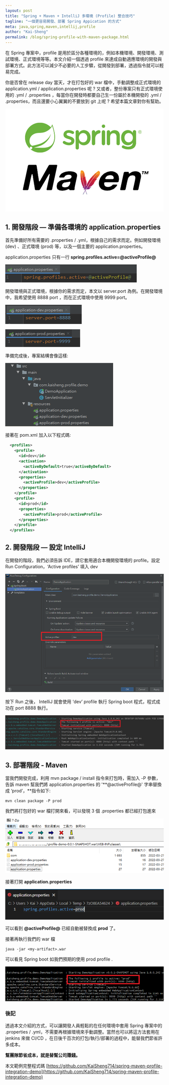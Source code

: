 ```yaml
---
layout: post
title: "Spring + Maven + IntelliJ 多環境 (Profile) 整合技巧"
tagline: "一個更容易開發、部署 Spring Appication 的方式"
meta: java,spring,maven,intellij,profile
author: "Kai-Sheng"
permalink: /blog/spring-profile-with-maven-package.html
---
```


在 Spring 專案中，profile 是用於區分各種環境的，例如本機環境、開發環境、測試環境、正式環境等等。本文介紹一個透過 profile 來達成自動適應環境的開發與部署方式。此方法可以減少不必要的人工步驟，從開發到部署，透過指令就可以輕易完成。

你是否曾在 release day 當天，才在打包好的 war 檔中，手動調整成正式環境的 application.yml / application.properties 呢 ?
又或者，整份專案只有正式環境使用的 .yml / .properties ，每當你在開發時都要自己生一份屬於本機開發的 .yml / .properties，而且還要小心翼翼的不要放到 git 上呢 ?
希望本篇文章對你有幫助。


![Spring + Maven + IntelliJ profile integration 多環境 (Profile) 整合技巧](/assets/image/spring-maven-index.png?size=medium)

## **1. 開發階段 — 準備各環境的 application.properties**

首先準備好所有需要的 .properties / .yml，根據自己的需求而定。例如開發環境 (dev) 、正式環境 (prod) 等，以及一個主要的 application.properties。

application.properties 只有一行 **spring.profiles.active=@activeProfile@**

![Spring + Maven + IntelliJ profile integration 多環境 (Profile) 整合技巧](/assets/image/spring-maven-properties.png)

開發環境與正式環境，根據你的需求而定，本文以 server.port 為例。在開發環境中，我希望使用 8888 port ，而在正式環境中使用 9999 port。

![Spring + Maven + IntelliJ profile integration 多環境 (Profile) 整合技巧](/assets/image/spring-maven-profile-dev.png)


![Spring + Maven + IntelliJ profile integration 多環境 (Profile) 整合技巧](/assets/image/spring-maven-profile-prod.png)

準備完成後，專案結構會像這樣:

![Spring + Maven + IntelliJ profile integration 多環境 (Profile) 整合技巧](/assets/image/spring-maven-resource.png)

接著在 pom.xml 加入以下程式碼:

```xml
  <profiles>
    <profile>
      <id>dev</id>
      <activation>
        <activeByDefault>true</activeByDefault>
      </activation>
      <properties>
        <activeProfile>dev</activeProfile>
      </properties>
    </profile>
    <profile>
      <id>prod</id>
      <properties>
        <activeProfile>prod</activeProfile>
      </properties>
    </profile>
  </profiles>
```

## **2. 開發階段 — 設定 IntelliJ**

在開發的階段，我們必須告訴 IDE，請它套用適合本機開發環境的 profile。設定 Run Configuration，‘Active profiles’ 填入 dev

![Spring + Maven + IntelliJ profile integration 多環境 (Profile) 整合技巧](/assets/image/spring-maven-ide.png)

按下 Run 之後， IntelliJ 就會使用 ‘dev’ profile 執行 Spring boot 程式，程式成功在 port 8888 執行。

![Spring + Maven + IntelliJ profile integration 多環境 (Profile) 整合技巧](/assets/image/spring-maven-env-dev.png)

## **3. 部署階段 - Maven**

當我們開發完成，利用 mvn package / install 指令來打包時，需加入 -P 參數，告訴 maven 幫我們將 application.properties 的 '**@activeProfile@' 字串替換成 ‘prod’，**指令如下:

```
mvn clean package -P prod
```

我們將打包好的 war 檔打開來看，可以發現 3 個 .properties 都已經打包進來

![Spring + Maven + IntelliJ profile integration 多環境 (Profile) 整合技巧](/assets/image/spring-maven-war.png)

接著打開 **application.properties**

![Spring + Maven + IntelliJ profile integration 多環境 (Profile) 整合技巧](/assets/image/spring-maven-check-properties.png)

可以看到 **@activeProfile@** 已經自動被替換成 **prod** 了。

接著再執行我們的 war 檔

```
java -jar <my-artifact>.war
```

可以看見 Spring boot 如我們預期的使用 prod profile .

![Spring + Maven + IntelliJ profile integration 多環境 (Profile) 整合技巧](/assets/image/spring-maven-env-prod.png)

### **後記**

透過本文介紹的方式，可以讓開發人員輕鬆的在任何環境中套用 Spring 專案中的 .properties / .yml，不需要再根據環境來手動調整。當然也可以將這方法套用在 jenkins 來做 CI/CD ，在日後千百次的打包/執行/部署的過程中，能替我們節省許多成本。

**幫團隊節省成本，就是替幫公司賺錢。**

本文範例完整程式碼 [https://github.com/KaiSheng714/spring-maven-profile-integration-demo](https://github.com/KaiSheng714/spring-maven-profile-integration-demo)
